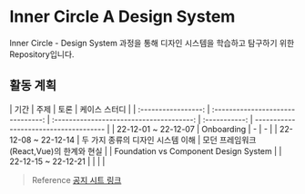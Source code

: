 # Inner Circle A Design System

Inner Circle - Design System 과정을 통해 디자인 시스템을 학습하고 탐구하기 위한 Repository입니다.

## 활동 계획

|        기간         |               주제                |                   토론                   | 케이스 스터디 |
| :-----------------: | :-------------------------------: | :--------------------------------------: | :-----------: | ------------------------------------- |
| 22-12-01 ~ 22-12-07 |            Onboarding             |                    -                     |       -       |
| 22-12-08 ~ 22-12-14 | 두 가지 종류의 디자인 시스템 이해 | 모던 프레임워크(React,Vue)의 한계와 현실 |               | Foundation vs Component Design System |
| 22-12-15 ~ 22-12-21 |                                   |                                          |               |

> Reference
> [공지 시트 링크](https://docs.google.com/spreadsheets/d/1smFKpHSNgps7OEHfUCWtVY_D2tgfJtVqC8GBlan2kTU/edit#gid=2059925835)

